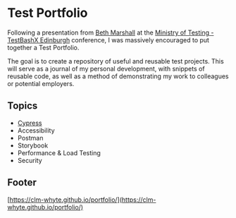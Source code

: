# Test Portfolio
Following a presentation from [Beth Marshall](https://mobile.twitter.com/beth_askher) at the [Ministry of Testing - TestBashX Edinburgh](https://www.ministryoftesting.com/events/testbashx-edinburgh-2022) conference, I was massively encouraged to put together a Test Portfolio.

The goal is to create a repository of useful and reusable test projects. This will serve as a journal of my personal development, with snippets of reusable code, as well as a method of demonstrating my work to colleagues or potential employers.

## Topics
- [Cypress](https://clm-whyte.github.io/portfolio-cypress/)
- Accessibility
- Postman
- Storybook
- Performance & Load Testing
- Security

## Footer
[https://clm-whyte.github.io/portfolio/](https://clm-whyte.github.io/portfolio/)
